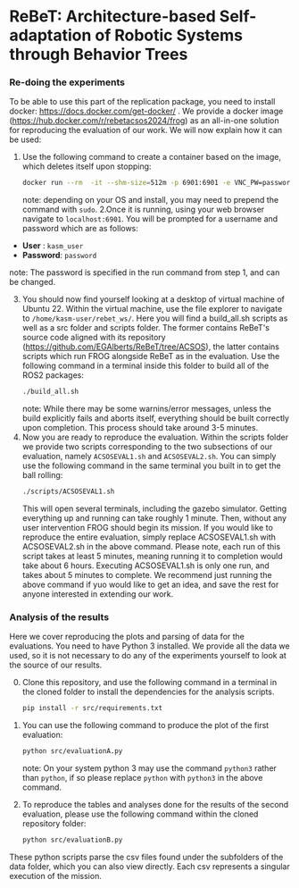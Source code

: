 # ReBeT: Architecture-based Self-adaptation of Robotic Systems through Behavior Trees
<!-- This repository is a companion page for the following publication:
> Author Names. Publication year. Thesis / Paper title. Publication venue / proceedings.

It contains all the material required for replicating the study, including: X, Y, and Z.

## How to cite us
The scientific article describing design, execution, and main results of this study is available [here](https://www.google.com).<br> 
If this study is helping your research, consider to cite it is as follows, thanks!

```
@article{,
  title={},
  author={},
  journal={},
  volume={},
  pages={},
  year={},
  publisher={}
}
``` -->





### Re-doing the experiments
To be able to use this part of the replication package, you need to install docker: https://docs.docker.com/get-docker/ .
We provide a docker image (https://hub.docker.com/r/rebetacsos2024/frog) as an all-in-one solution for reproducing the evaluation of our work. We will now explain how it can be used:
1. Use the following command to create a container based on the image, which deletes itself upon stopping:   
   ```Bash
   docker run --rm  -it --shm-size=512m -p 6901:6901 -e VNC_PW=password rebetacsos2024/frog:acsos 
   ```
    note: depending on your OS and install, you may need to prepend the command with `sudo`.
2.Once it is running, using your web browser navigate to `localhost:6901`. You will be prompted for a username and password which are as follows:
 - **User** : `kasm_user`
 - **Password**: `password`

  note: The password is specified in the run command from step 1, and can be changed.

3. You should now find yourself looking at a desktop of virtual machine of Ubuntu 22. Within the virtual machine, use the file explorer to navigate to `/home/kasm-user/rebet_ws/`. Here you will find a build_all.sh scripts as well as a src folder and scripts folder. The former contains ReBeT's source code aligned with its repository (https://github.com/EGAlberts/ReBeT/tree/ACSOS), the latter contains scripts which run FROG alongside ReBeT as in the evaluation. Use the following command in a terminal inside this folder to build all of the ROS2 packages:
   ```Bash
   ./build_all.sh
   ```
   note: While there may be some warnins/error messages, unless the build explicitly fails and aborts itself, everything should be built correctly upon completion. This process should take around 3-5 minutes.
4. Now you are ready to reproduce the evaluation. Within the scripts folder we provide two scripts corresponding to the two subsections of our evaluation, namely `ACSOSEVAL1.sh` and `ACSOSEVAL2.sh`. You can simply use the following command in the same terminal you built in to get the ball rolling:
   ```Bash
   ./scripts/ACSOSEVAL1.sh
   ```
   This will open several terminals, including the gazebo simulator. Getting everything up and running can take roughly 1 minute. Then, without any user intervention FROG should begin its mission. If you would like to reproduce the entire evaluation, simply replace ACSOSEVAL1.sh with ACSOSEVAL2.sh in the above command. Please note, each run of this script takes at least 5 minutes, meaning running it to completion would take about 6 hours. Executing ACSOSEVAL1.sh is only one run, and takes about 5 minutes to complete. We recommend just running the above command if yuo would like to get an idea, and save the rest for anyone interested in extending our work.

### Analysis of the results
Here we cover reproducing the plots and parsing of data for the evaluations. You need to have Python 3 installed. We provide all the data we used, so it is not necessary to do any of the experiments yourself to look at the source of our results.

0. Clone this repository, and use the following command in a terminal in the cloned folder to install the dependencies for the analysis scripts.
    ```Bash
   pip install -r src/requirements.txt
   ```
   
1. You can use the following command to produce the plot of the first evaluation:
      ```Bash
   python src/evaluationA.py
   ```
   note: On your system python 3 may use the command `python3` rather than `python`, if so please replace `python` with `python3` in the above command.

2. To reproduce the tables and analyses done for the results of the second evaluation, please use the following command within the cloned repository folder:
   ```Bash
   python src/evaluationB.py
   ```
These python scripts parse the csv files found under the subfolders of the data folder, which you can also view directly. Each csv represents a singular execution of the mission.


